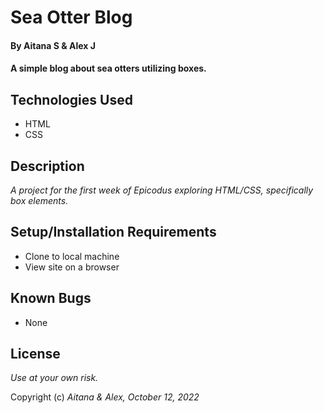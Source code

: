 # Sea Otter Blog

#### By Aitana S & Alex J

#### A simple blog about sea otters utilizing boxes.

## Technologies Used

* HTML
* CSS

## Description

_A project for the first week of Epicodus exploring HTML/CSS, specifically box elements._

## Setup/Installation Requirements

* Clone to local machine
* View site on a browser

## Known Bugs

* None

## License

_Use at your own risk._

Copyright (c) _Aitana & Alex, October 12, 2022_